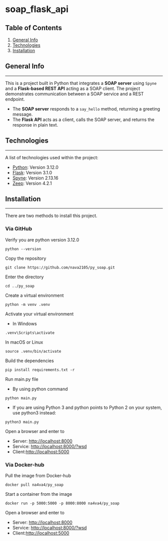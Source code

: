 # soap_flask_api
## Table of Contents
1. [General Info](#general-info)
2. [Technologies](#technologies)
3. [Installation](#installation)
## General Info
***
This is a project built in Python that integrates a **SOAP server** using `Spyne` and a **Flask-based REST API** acting as a SOAP client. The project demonstrates communication between a SOAP service and a REST endpoint.
- The **SOAP server** responds to a `say_hello` method, returning a greeting message.
- The **Flask API** acts as a client, calls the SOAP server, and returns the response in plain text.
## Technologies
***
A list of technologies used within the project:
* [Python](https://www.python.org): Version 3.12.0
* [Flask](https://flask.palletsprojects.com/en/stable/): Version 3.1.0
* [Spyne](https://spyne.io/): Version 2.13.16
* [Zeep](https://docs.python-zeep.org/en/latest/): Version 4.2.1
## Installation
***
There are two methods to install this project.
### Via GitHub
Verify you are python version 3.12.0
```
python --version
```
Copy the repository
```
git clone https://github.com/nava2105/py_soap.git
```
Enter the directory
```
cd ../py_soap
```
Create a virtual environment
```
python -m venv .venv
```
Activate your virtual environment
* In Windows
```
.venv\Scripts\activate
```
In macOS or Linux
```
source .venv/bin/activate
```
Build the dependencies
```
pip install requirements.txt -r
```
Run main.py file
* By using python command
```
python main.py
```
* If you are using Python 3 and python points to Python 2 on your system, use python3 instead:
```
python3 main.py
```
Open a browser and enter to
* Server: [http://localhost:8000](http://localhost:8000)
* Service: [http://localhost:8000/?wsd](http://localhost:8000/?wsd)
* Client:[http://localhost:5000](http://localhost:5000)
### Via Docker-hub
Pull the image from Docker-hub
```
docker pull na4va4/py_soap
```
Start a container from the image
```
docker run -p 5000:5000 -p 8000:8000 na4va4/py_soap
```
Open a browser and enter to
* Server: [http://localhost:8000](http://localhost:8000)
* Service: [http://localhost:8000/?wsd](http://localhost:8000/?wsd)
* Client:[http://localhost:5000](http://localhost:5000)